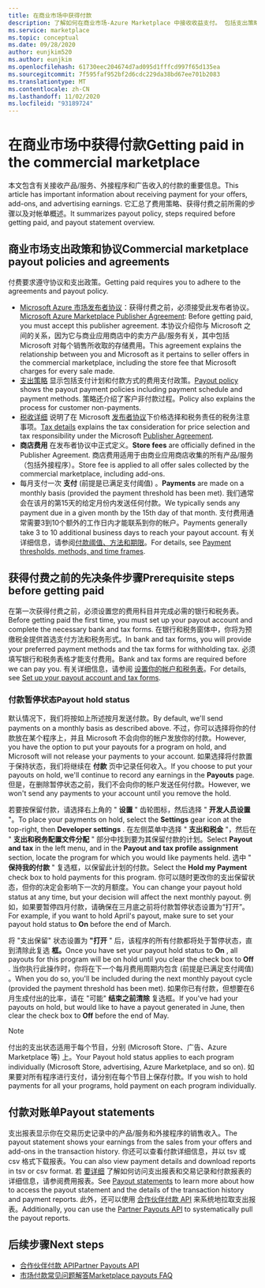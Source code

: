 ```yaml
---
title: 在商业市场中获得付款
description: 了解如何在商业市场-Azure Marketplace 中接收收益支付。 包括支出策略、付出的支出状态和付出的支出。
ms.service: marketplace
ms.topic: conceptual
ms.date: 09/28/2020
author: eunjkim520
ms.author: eunjkim
ms.openlocfilehash: 61730eec204674d7ad095d1fffcd997f65d135ea
ms.sourcegitcommit: 7f595faf952bf2d6cdc229da38bd67ee701b2083
ms.translationtype: MT
ms.contentlocale: zh-CN
ms.lasthandoff: 11/02/2020
ms.locfileid: "93189724"
---
```

# <a name="getting-paid-in-the-commercial-marketplace"></a><span data-ttu-id="e4bc5-104">在商业市场中获得付款</span><span class="sxs-lookup"><span data-stu-id="e4bc5-104">Getting paid in the commercial marketplace</span></span>

<span data-ttu-id="e4bc5-105">本文包含有关接收产品/服务、外接程序和广告收入的付款的重要信息。</span><span class="sxs-lookup"><span data-stu-id="e4bc5-105">This article has important information about receiving payment for your offers, add-ons, and advertising earnings.</span></span> <span data-ttu-id="e4bc5-106">它汇总了费用策略、获得付费之前所需的步骤以及对帐单概述。</span><span class="sxs-lookup"><span data-stu-id="e4bc5-106">It summarizes payout policy, steps required before getting paid, and payout statement overview.</span></span>

## <a name="commercial-marketplace-payout-policies-and-agreements"></a><span data-ttu-id="e4bc5-107">商业市场支出政策和协议</span><span class="sxs-lookup"><span data-stu-id="e4bc5-107">Commercial marketplace payout policies and agreements</span></span>

<span data-ttu-id="e4bc5-108">付费要求遵守协议和支出政策。</span><span class="sxs-lookup"><span data-stu-id="e4bc5-108">Getting paid requires you to adhere to the agreements and payout policy.</span></span>

- <span data-ttu-id="e4bc5-109">[Microsoft Azure 市场发布者协议](https://go.microsoft.com/fwlink/p/?LinkID=699560)：获得付费之前，必须接受此发布者协议。</span><span class="sxs-lookup"><span data-stu-id="e4bc5-109">[Microsoft Azure Marketplace Publisher Agreement](https://go.microsoft.com/fwlink/p/?LinkID=699560):  Before getting paid, you must accept this publisher agreement.</span></span> <span data-ttu-id="e4bc5-110">本协议介绍你与 Microsoft 之间的关系，因为它与商业应用商店中的卖方产品/服务有关，其中包括 Microsoft 对每个销售所收取的存储费用。</span><span class="sxs-lookup"><span data-stu-id="e4bc5-110">This agreement explains the relationship between you and Microsoft as it pertains to seller offers in the commercial marketplace, including the store fee that Microsoft charges for every sale made.</span></span>
- <span data-ttu-id="e4bc5-111">[支出策略](payout-policy-details.md) 显示包括支付计划和付款方式的费用支付政策。</span><span class="sxs-lookup"><span data-stu-id="e4bc5-111">[Payout policy](payout-policy-details.md) shows the payout payment policies including payment schedule and payment methods.</span></span> <span data-ttu-id="e4bc5-112">策略还介绍了客户非付款过程。</span><span class="sxs-lookup"><span data-stu-id="e4bc5-112">Policy also explains the process for customer non-payments.</span></span>
- <span data-ttu-id="e4bc5-113">[税收详细](tax-details-marketplace.md) 说明了在 Microsoft [发布者协议](https://go.microsoft.com/fwlink/p/?LinkID=699560)下价格选择和税务责任的税务注意事项。</span><span class="sxs-lookup"><span data-stu-id="e4bc5-113">[Tax details](tax-details-marketplace.md) explains the tax consideration for price selection and tax responsibility under the Microsoft [Publisher Agreement](https://go.microsoft.com/fwlink/p/?LinkID=699560).</span></span>
- <span data-ttu-id="e4bc5-114">**商店费用** 在发布者协议中正式定义。</span><span class="sxs-lookup"><span data-stu-id="e4bc5-114">**Store fees** are officially defined in the Publisher Agreement.</span></span> <span data-ttu-id="e4bc5-115">商店费用适用于由商业应用商店收集的所有产品/服务（包括外接程序）。</span><span class="sxs-lookup"><span data-stu-id="e4bc5-115">Store fee is applied to all offer sales collected by the commercial marketplace, including add-ons.</span></span>
- <span data-ttu-id="e4bc5-116">每月支付一次 **支付** (前提是已满足支付阈值) 。</span><span class="sxs-lookup"><span data-stu-id="e4bc5-116">**Payments** are made on a monthly basis (provided the payment threshold has been met).</span></span> <span data-ttu-id="e4bc5-117">我们通常会在该月的第15天的给定月份内发送任何付款。</span><span class="sxs-lookup"><span data-stu-id="e4bc5-117">We typically sends any payment due in a given month by the 15th day of that month.</span></span> <span data-ttu-id="e4bc5-118">支付费用通常需要3到10个额外的工作日内才能联系到你的帐户。</span><span class="sxs-lookup"><span data-stu-id="e4bc5-118">Payments generally take 3 to 10 additional business days to reach your payout account.</span></span> <span data-ttu-id="e4bc5-119">有关详细信息，请参阅[付款阈值、方法和期限](payment-thresholds-methods-timeframes.md)。</span><span class="sxs-lookup"><span data-stu-id="e4bc5-119">For details, see [Payment thresholds, methods, and time frames](payment-thresholds-methods-timeframes.md).</span></span>

## <a name="prerequisite-steps-before-getting-paid"></a><span data-ttu-id="e4bc5-120">获得付费之前的先决条件步骤</span><span class="sxs-lookup"><span data-stu-id="e4bc5-120">Prerequisite steps before getting paid</span></span>

<span data-ttu-id="e4bc5-121">在第一次获得付费之前，必须设置您的费用科目并完成必需的银行和税务表。</span><span class="sxs-lookup"><span data-stu-id="e4bc5-121">Before getting paid the first time, you must set up your payout account and complete the necessary bank and tax forms.</span></span> <span data-ttu-id="e4bc5-122">在银行和税务窗体中，你将为预缴税金提供首选支付方法和税务形式。</span><span class="sxs-lookup"><span data-stu-id="e4bc5-122">In bank and tax forms, you will provide your preferred payment methods and the tax forms for withholding tax.</span></span> <span data-ttu-id="e4bc5-123">必须填写银行和税务表格才能支付费用。</span><span class="sxs-lookup"><span data-stu-id="e4bc5-123">Bank and tax forms are required before we can pay you.</span></span> <span data-ttu-id="e4bc5-124">有关详细信息，请参阅 [设置你的帐户和税务表](set-up-your-payout-account.md)。</span><span class="sxs-lookup"><span data-stu-id="e4bc5-124">For details, see [Set up your payout account and tax forms](set-up-your-payout-account.md).</span></span>

### <a name="payout-hold-status"></a><span data-ttu-id="e4bc5-125">付款暂停状态</span><span class="sxs-lookup"><span data-stu-id="e4bc5-125">Payout hold status</span></span>

<span data-ttu-id="e4bc5-126">默认情况下，我们将按如上所述按月发送付款。</span><span class="sxs-lookup"><span data-stu-id="e4bc5-126">By default, we'll send payments on a monthly basis as described above.</span></span> <span data-ttu-id="e4bc5-127">不过，你可以选择将你的付款放在某个程序上，并且 Microsoft 不会向你的帐户发放你的付款。</span><span class="sxs-lookup"><span data-stu-id="e4bc5-127">However, you have the option to put your payouts for a program on hold, and Microsoft will not release your payments to your account.</span></span> <span data-ttu-id="e4bc5-128">如果选择将付款置于保持状态，我们将继续在 **付款** 页中记录任何收入。</span><span class="sxs-lookup"><span data-stu-id="e4bc5-128">If you choose to put your payouts on hold, we'll continue to record any earnings in the **Payouts** page.</span></span> <span data-ttu-id="e4bc5-129">但是，在删除暂停状态之前，我们不会向你的帐户发送任何付款。</span><span class="sxs-lookup"><span data-stu-id="e4bc5-129">However, we won't send any payments to your account until you remove the hold.</span></span>

<span data-ttu-id="e4bc5-130">若要按保留付款，请选择右上角的 " **设置** " 齿轮图标，然后选择 " **开发人员设置** "。</span><span class="sxs-lookup"><span data-stu-id="e4bc5-130">To place your payments on hold, select the **Settings** gear icon at the top-right, then **Developer settings** .</span></span> <span data-ttu-id="e4bc5-131">在左侧菜单中选择 " **支出和税金** "，然后在 " **支出和税务配置文件分配** " 部分中找到要为其保留付款的计划。</span><span class="sxs-lookup"><span data-stu-id="e4bc5-131">Select **Payout and tax** in the left menu, and in the **Payout and tax profile assignment** section, locate the program for which you would like payments held.</span></span> <span data-ttu-id="e4bc5-132">选中 " **保持我的付款** " 复选框，以保留此计划的付款。</span><span class="sxs-lookup"><span data-stu-id="e4bc5-132">Select the **Hold my Payment** check box to hold payments for this program.</span></span> <span data-ttu-id="e4bc5-133">你可以随时更改你的支出保留状态，但你的决定会影响下一次的月额度。</span><span class="sxs-lookup"><span data-stu-id="e4bc5-133">You can change your payout hold status at any time, but your decision will affect the next monthly payout.</span></span> <span data-ttu-id="e4bc5-134">例如，如果要暂停四月付款，请确保在三月底之前将付款暂停状态设置为“打开”。</span><span class="sxs-lookup"><span data-stu-id="e4bc5-134">For example, if you want to hold April's payout, make sure to set your payout hold status to **On** before the end of March.</span></span>

<span data-ttu-id="e4bc5-135">将 "支出保留" 状态设置为 **"打开** " 后，该程序的所有付款都将处于暂停状态，直到清除此复选 **框。**</span><span class="sxs-lookup"><span data-stu-id="e4bc5-135">Once you have set your payout hold status to **On** , all payouts for this program will be on hold until you clear the check box to **Off** .</span></span> <span data-ttu-id="e4bc5-136">当你执行此操作时，你将在下一个每月费用周期内包含 (前提是已满足支付阈值) 。</span><span class="sxs-lookup"><span data-stu-id="e4bc5-136">When you do so, you'll be included during the next monthly payout cycle (provided the payment threshold has been met).</span></span> <span data-ttu-id="e4bc5-137">如果你已有付款，但想要在6月生成付出的比率，请在 "可能" **结束之前清除** 复选框。</span><span class="sxs-lookup"><span data-stu-id="e4bc5-137">If you've had your payouts on hold, but would like to have a payout generated in June, then clear the check box to **Off** before the end of May.</span></span>

>[!Note]
> <span data-ttu-id="e4bc5-138">付出的支出状态适用于每个节目，分别 (Microsoft Store、广告、Azure Marketplace 等) 上。</span><span class="sxs-lookup"><span data-stu-id="e4bc5-138">Your Payout hold status applies to each program individually (Microsoft Store, advertising, Azure Marketplace, and so on).</span></span> <span data-ttu-id="e4bc5-139">如果要对所有程序进行支付，请分别在每个节目上保存付款。</span><span class="sxs-lookup"><span data-stu-id="e4bc5-139">If you wish to hold payments for all your programs, hold payment on each program individually.</span></span>

## <a name="payout-statements"></a><span data-ttu-id="e4bc5-140">付款对账单</span><span class="sxs-lookup"><span data-stu-id="e4bc5-140">Payout statements</span></span>

<span data-ttu-id="e4bc5-141">支出报表显示你在交易历史记录中的产品/服务和外接程序的销售收入。</span><span class="sxs-lookup"><span data-stu-id="e4bc5-141">The payout statement shows your earnings from the sales from your offers and add-ons in the transaction history.</span></span> <span data-ttu-id="e4bc5-142">你还可以查看付款详细信息，并以 tsv 或 csv 格式下载报表。</span><span class="sxs-lookup"><span data-stu-id="e4bc5-142">You can also view payment details and download reports in tsv or csv format.</span></span> <span data-ttu-id="e4bc5-143">若 [要详细](payout-statement.md) 了解如何访问支出报表和交易记录和付款报表的详细信息，请参阅费用报表。</span><span class="sxs-lookup"><span data-stu-id="e4bc5-143">See [Payout statements](payout-statement.md) to learn more about how to access the payout statement and the details of the transaction history and payment reports.</span></span> <span data-ttu-id="e4bc5-144">此外，还可以使用 [合作伙伴付款 API](https://apidocs.microsoft.com/services/partnerpayouts) 来系统地拉取支出报表。</span><span class="sxs-lookup"><span data-stu-id="e4bc5-144">Additionally, you can use the [Partner Payouts API](https://apidocs.microsoft.com/services/partnerpayouts) to systematically pull the payout reports.</span></span>

## <a name="next-steps"></a><span data-ttu-id="e4bc5-145">后续步骤</span><span class="sxs-lookup"><span data-stu-id="e4bc5-145">Next steps</span></span>

- [<span data-ttu-id="e4bc5-146">合作伙伴付款 API</span><span class="sxs-lookup"><span data-stu-id="e4bc5-146">Partner Payouts API</span></span>](https://apidocs.microsoft.com/services/partnerpayouts)
- [<span data-ttu-id="e4bc5-147">市场付款常见问题解答</span><span class="sxs-lookup"><span data-stu-id="e4bc5-147">Marketplace payouts FAQ</span></span>](payout-faq.md)
